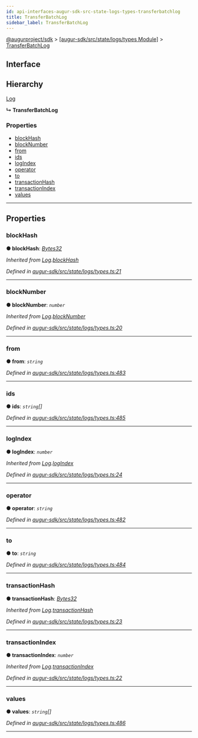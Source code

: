 ```yaml
---
id: api-interfaces-augur-sdk-src-state-logs-types-transferbatchlog
title: TransferBatchLog
sidebar_label: TransferBatchLog
---
```


[@augurproject/sdk](api-readme.md) > [[augur-sdk/src/state/logs/types Module]](api-modules-augur-sdk-src-state-logs-types-module.md) > [TransferBatchLog](api-interfaces-augur-sdk-src-state-logs-types-transferbatchlog.md)

## Interface

## Hierarchy

 [Log](api-interfaces-augur-sdk-src-state-logs-types-log.md)

**↳ TransferBatchLog**

### Properties

* [blockHash](api-interfaces-augur-sdk-src-state-logs-types-transferbatchlog.md#blockhash)
* [blockNumber](api-interfaces-augur-sdk-src-state-logs-types-transferbatchlog.md#blocknumber)
* [from](api-interfaces-augur-sdk-src-state-logs-types-transferbatchlog.md#from)
* [ids](api-interfaces-augur-sdk-src-state-logs-types-transferbatchlog.md#ids)
* [logIndex](api-interfaces-augur-sdk-src-state-logs-types-transferbatchlog.md#logindex)
* [operator](api-interfaces-augur-sdk-src-state-logs-types-transferbatchlog.md#operator)
* [to](api-interfaces-augur-sdk-src-state-logs-types-transferbatchlog.md#to)
* [transactionHash](api-interfaces-augur-sdk-src-state-logs-types-transferbatchlog.md#transactionhash)
* [transactionIndex](api-interfaces-augur-sdk-src-state-logs-types-transferbatchlog.md#transactionindex)
* [values](api-interfaces-augur-sdk-src-state-logs-types-transferbatchlog.md#values)

---

## Properties

<a id="blockhash"></a>

###  blockHash

**● blockHash**: *[Bytes32](api-modules-augur-sdk-src-state-logs-types-module.md#bytes32)*

*Inherited from [Log](api-interfaces-augur-sdk-src-state-logs-types-log.md).[blockHash](api-interfaces-augur-sdk-src-state-logs-types-log.md#blockhash)*

*Defined in [augur-sdk/src/state/logs/types.ts:21](https://github.com/AugurProject/augur/blob/304ca83772/packages/augur-sdk/src/state/logs/types.ts#L21)*

___
<a id="blocknumber"></a>

###  blockNumber

**● blockNumber**: *`number`*

*Inherited from [Log](api-interfaces-augur-sdk-src-state-logs-types-log.md).[blockNumber](api-interfaces-augur-sdk-src-state-logs-types-log.md#blocknumber)*

*Defined in [augur-sdk/src/state/logs/types.ts:20](https://github.com/AugurProject/augur/blob/304ca83772/packages/augur-sdk/src/state/logs/types.ts#L20)*

___
<a id="from"></a>

###  from

**● from**: *`string`*

*Defined in [augur-sdk/src/state/logs/types.ts:483](https://github.com/AugurProject/augur/blob/304ca83772/packages/augur-sdk/src/state/logs/types.ts#L483)*

___
<a id="ids"></a>

###  ids

**● ids**: *`string`[]*

*Defined in [augur-sdk/src/state/logs/types.ts:485](https://github.com/AugurProject/augur/blob/304ca83772/packages/augur-sdk/src/state/logs/types.ts#L485)*

___
<a id="logindex"></a>

###  logIndex

**● logIndex**: *`number`*

*Inherited from [Log](api-interfaces-augur-sdk-src-state-logs-types-log.md).[logIndex](api-interfaces-augur-sdk-src-state-logs-types-log.md#logindex)*

*Defined in [augur-sdk/src/state/logs/types.ts:24](https://github.com/AugurProject/augur/blob/304ca83772/packages/augur-sdk/src/state/logs/types.ts#L24)*

___
<a id="operator"></a>

###  operator

**● operator**: *`string`*

*Defined in [augur-sdk/src/state/logs/types.ts:482](https://github.com/AugurProject/augur/blob/304ca83772/packages/augur-sdk/src/state/logs/types.ts#L482)*

___
<a id="to"></a>

###  to

**● to**: *`string`*

*Defined in [augur-sdk/src/state/logs/types.ts:484](https://github.com/AugurProject/augur/blob/304ca83772/packages/augur-sdk/src/state/logs/types.ts#L484)*

___
<a id="transactionhash"></a>

###  transactionHash

**● transactionHash**: *[Bytes32](api-modules-augur-sdk-src-state-logs-types-module.md#bytes32)*

*Inherited from [Log](api-interfaces-augur-sdk-src-state-logs-types-log.md).[transactionHash](api-interfaces-augur-sdk-src-state-logs-types-log.md#transactionhash)*

*Defined in [augur-sdk/src/state/logs/types.ts:23](https://github.com/AugurProject/augur/blob/304ca83772/packages/augur-sdk/src/state/logs/types.ts#L23)*

___
<a id="transactionindex"></a>

###  transactionIndex

**● transactionIndex**: *`number`*

*Inherited from [Log](api-interfaces-augur-sdk-src-state-logs-types-log.md).[transactionIndex](api-interfaces-augur-sdk-src-state-logs-types-log.md#transactionindex)*

*Defined in [augur-sdk/src/state/logs/types.ts:22](https://github.com/AugurProject/augur/blob/304ca83772/packages/augur-sdk/src/state/logs/types.ts#L22)*

___
<a id="values"></a>

###  values

**● values**: *`string`[]*

*Defined in [augur-sdk/src/state/logs/types.ts:486](https://github.com/AugurProject/augur/blob/304ca83772/packages/augur-sdk/src/state/logs/types.ts#L486)*

___

